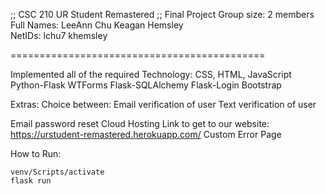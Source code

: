 ;; CSC 210 UR Student Remastered
;; Final Project
Group size: 2 members
Full Names: 	LeeAnn Chu	Keagan Hemsley	
NetIDs:		lchu7		khemsley

============================================

Implemented all of the required Technology:
CSS, HTML, JavaScript
Python-Flask
WTForms
Flask-SQLAlchemy
Flask-Login
Bootstrap 

Extras:
Choice between:
  Email verification of user
  Text verification of user

Email password reset
Cloud Hosting
Link to get to our website: https://urstudent-remastered.herokuapp.com/
Custom Error Page


How to Run:
```
venv/Scripts/activate
flask run
```